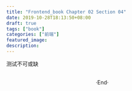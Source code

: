 ```yaml
---
title: "Frontend_book Chapter 02 Section 04"
date: 2019-10-28T18:13:50+08:00
draft: true
tags: ["book"]
categories: ["前端"]
featured_image: 
description: 
---
```


测试不可或缺

<br>

<center>  ·End·  </center>